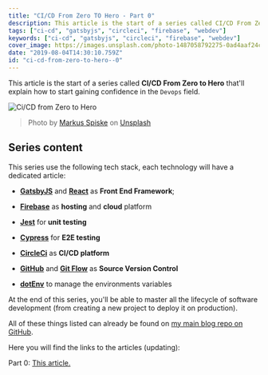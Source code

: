 ```yaml
---
title: "CI/CD From Zero TO Hero - Part 0"
description: This article is the start of a series called CI/CD From Zero to Hero that'll explain how to start gaining confidence in the Devops field.
tags: ["ci-cd", "gatsbyjs", "circleci", "firebase", "webdev"]
keywords: ["ci-cd", "gatsbyjs", "circleci", "firebase", "webdev"]
cover_image: https://images.unsplash.com/photo-1487058792275-0ad4aaf24ca7?ixlib=rb-1.2.1&ixid=eyJhcHBfaWQiOjEyMDd9&auto=format&fit=crop&w=1050&q=80
date: "2019-08-04T14:30:10.759Z"
id: "ci-cd-from-zero-to-hero--0"
---
```


This article is the start of a series called **CI/CD From Zero to Hero** that'll explain how to start gaining confidence in the `Devops` field.

![Ci/CD from Zero to Hero](https://images.unsplash.com/photo-1487058792275-0ad4aaf24ca7?ixlib=rb-1.2.1&ixid=eyJhcHBfaWQiOjEyMDd9&auto=format&fit=crop&w=1050&q=80)
> Photo by [Markus Spiske](https://unsplash.com/@markusspiske) on [Unsplash](https://unsplash.com)

## Series content

This series use the following tech stack, each technology will have a dedicated article:

- [**GatsbyJS**](https://www.gatsbyjs.org/) and [**React**](https://reactjs.org/) as **Front End Framework**;

- [**Firebase**](https://firebase.google.com/) as **hosting** and **cloud** platform

- [**Jest**](https://jestjs.io/) for **unit testing**

- [**Cypress**](https://www.cypress.io/) for **E2E testing**

- [**CircleCi**](https://circleci.com/) as **CI/CD platform**

- [**GitHub**](https://github.com) and [**Git Flow**](https://danielkummer.github.io/git-flow-cheatsheet/) as **Source Version Control**

- [**dotEnv**](https://www.npmjs.com/package/dotenv) to manage the environments variables

At the end of this series, you'll be able to master all the lifecycle of software development (from creating a new project to deploy it on production).

All of these things listed can already be found on [my main blog repo on GitHub](https://github.com/Daudr/daudr-blog).

Here you will find the links to the articles (updating):

Part 0: [This article.](https://blog.daudr.me/ci-cd-from-zero-to-hero--0)
